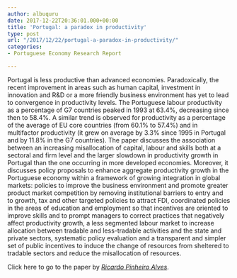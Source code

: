 ```yaml
---
author: albuquru
date: 2017-12-22T20:36:01.000+00:00
title: 'Portugal: a paradox in productivity'
type: post
url: "/2017/12/22/portugal-a-paradox-in-productivity/"
categories:
- Portuguese Economy Research Report

---
```

Portugal is less productive than advanced economies. Paradoxically, the recent improvement in areas such as human capital, investment in innovation and R&D or a more friendly business environment has yet to lead to convergence in productivity levels. The Portuguese labour productivity as a percentage of G7 countries peaked in 1993 at 63.4%, decreasing since then to 58.4%. A similar trend is observed for productivity as a percentage of the average of EU core countries (from 60.1% to 57.4%) and in multifactor productivity (it grew on average by 3.3% since 1995 in Portugal and by 11.8% in the G7 countries). The paper discusses the association between an increasing misallocation of capital, labour and skills both at a sectoral and firm level and the larger slowdown in productivity growth in Portugal than the one occurring in more developed economies. Moreover, it discusses policy proposals to enhance aggregate productivity growth in the Portuguese economy within a framework of growing integration in global markets: policies to improve the business environment and promote greater product market competition by removing institutional barriers to entry and to growth, tax and other targeted policies to attract FDI, coordinated policies in the areas of education and employment so that incentives are oriented to improve skills and to prompt managers to correct practices that negatively affect productivity growth, a less segmented labour market to increase allocation between tradable and less-tradable activities and the state and private sectors, systematic policy evaluation and a transparent and simpler set of public incentives to induce the change of resources from sheltered to tradable sectors and reduce the misallocation of resources.

Click here to go to the paper by [_Ricardo Pinheiro Alves_](https://econpapers.repec.org/paper/mdewpaper/0070.htm).
